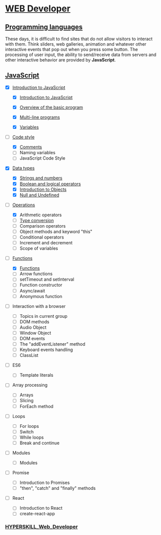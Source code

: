 # [WEB Developer](https://github.com/kakanew/HYPERSKILL_Web_Developer)

## [Programming languages](https://github.com/kakanew/HYPERSKILL_Web_Developer/tree/master/PROBLEMS_Frontend/Programming_languages)

These days, it is difficult to find sites that do not allow visitors to interact with them. Think sliders, web galleries, animation and whatever other interactive events that pop out when you press some button. The processing of user input, the ability to send/receive data from servers and other interactive behavior are provided by **JavaScript**.

## [JavaScript](https://github.com/kakanew/HYPERSKILL_Web_Developer/tree/master/PROBLEMS_Frontend/Programming_languages/JavaScript)

- [x] [Introduction to JavaScript](https://github.com/kakanew/HYPERSKILL_Web_Developer/tree/master/PROBLEMS_Frontend/Programming_languages/JavaScript/Introduction_to_JavaScript)
  - [x] [Introduction to JavaScript](https://github.com/kakanew/HYPERSKILL_Web_Developer/tree/master/PROBLEMS_Frontend/Programming_languages/JavaScript/Introduction_to_JavaScript/Introduction_to_JavaScript)
  
  - [x] [Overview of the basic program](https://github.com/kakanew/HYPERSKILL_Web_Developer/tree/master/PROBLEMS_Frontend/Programming_languages/JavaScript/Introduction_to_JavaScript/Overview_of_the_basic_program)
  - [x] [Multi-line programs](https://github.com/kakanew/HYPERSKILL_Web_Developer/tree/master/PROBLEMS_Frontend/Programming_languages/JavaScript/Introduction_to_JavaScript/Multi-line_programs)
  - [x] [Variables](https://github.com/kakanew/HYPERSKILL_Web_Developer/tree/master/PROBLEMS_Frontend/Programming_languages/JavaScript/Introduction_to_JavaScript/Variables)
- [ ] [Code style](https://github.com/kakanew/HYPERSKILL_Web_Developer/tree/master/PROBLEMS_Frontend/Programming_languages/JavaScript/Code_style)
  - [x] [Comments](https://github.com/kakanew/HYPERSKILL_Web_Developer/tree/master/PROBLEMS_Frontend/Programming_languages/JavaScript/Code_style)
  - [ ] Naming variables
  - [ ] JavaScript Code Style
- [x] [Data types](https://github.com/kakanew/HYPERSKILL_Web_Developer/tree/master/PROBLEMS_Frontend/Programming_languages/JavaScript/Data_Types)
  - [x] [Strings and numbers](https://github.com/kakanew/HYPERSKILL_Web_Developer/tree/master/PROBLEMS_Frontend/Programming_languages/JavaScript/Data_Types/Strings_and_numbers)
  - [x] [Boolean and logical operators](https://github.com/kakanew/HYPERSKILL_Web_Developer/tree/master/PROBLEMS_Frontend/Programming_languages/JavaScript/Data_Types/Boolean_and_logical_operators)
  - [x] [Introduction to Objects](https://github.com/kakanew/HYPERSKILL_Web_Developer/tree/master/PROBLEMS_Frontend/Programming_languages/JavaScript/Data_Types/Introduction_to_Objects)
  - [x] [Null and Undefined](https://github.com/kakanew/HYPERSKILL_Web_Developer/tree/master/PROBLEMS_Frontend/Programming_languages/JavaScript/Data_Types/Null_and_Undefined)
- [ ] [Operations](https://github.com/kakanew/HYPERSKILL_Web_Developer/tree/master/PROBLEMS_Frontend/Programming_languages/JavaScript/Operations)
  - [x] Arithmetic operators
  - [ ] [Type conversion](https://github.com/kakanew/HYPERSKILL_Web_Developer/tree/master/PROBLEMS_Frontend/Programming_languages/JavaScript/Operations/Type_conversion)
  - [ ] Comparison operators
  - [ ] Object methods and keyword "this"
  - [ ] Conditional operators
  - [ ] Increment and decrement
  - [ ] Scope of variables
- [ ] [Functions](https://github.com/kakanew/HYPERSKILL_Web_Developer/tree/master/PROBLEMS_Frontend/Programming_languages/JavaScript/Functions)
  - [x] [Functions](https://github.com/kakanew/HYPERSKILL_Web_Developer/tree/master/PROBLEMS_Frontend/Programming_languages/JavaScript/Functions/Functions)
  - [ ] Arrow functions
  - [ ] setTimeout and setInterval
  - [ ] Function constructor
  - [ ] Async/await
  - [ ] Anonymous function
- [ ] Interaction with a browser

  - [ ] Topics in current group
  - [ ] DOM methods
  - [ ] Audio Object
  - [ ] Window Object
  - [ ] DOM events
  - [ ] The "addEventListener" method
  - [ ] Keyboard events handling
  - [ ] ClassList
- [ ] ES6
  - [ ] Template literals
- [ ] Array processing
  - [ ] Arrays
  - [ ] Slicing
  - [ ] ForEach method
- [ ] Loops

  - [ ] For loops
  - [ ] Switch
  - [ ] While loops
  - [ ] Break and continue
- [ ] Modules

  - [ ] Modules
- [ ] Promise

  - [ ] Introduction to Promises
  - [ ] "then", "catch" and "finally" methods
- [ ] React

  - [ ] Introduction to React
  - [ ] create-react-app

### [HYPERSKILL_Web_Developer](https://github.com/kakanew/HYPERSKILL_Web_Developer)